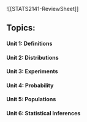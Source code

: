 ![[STATS2141-ReviewSheet]]

## Topics:
#### Unit 1: Definitions
#### Unit 2: Distributions
#### Unit 3: Experiments
#### Unit 4: Probability
#### Unit 5: Populations
#### Unit 6: Statistical Inferences
